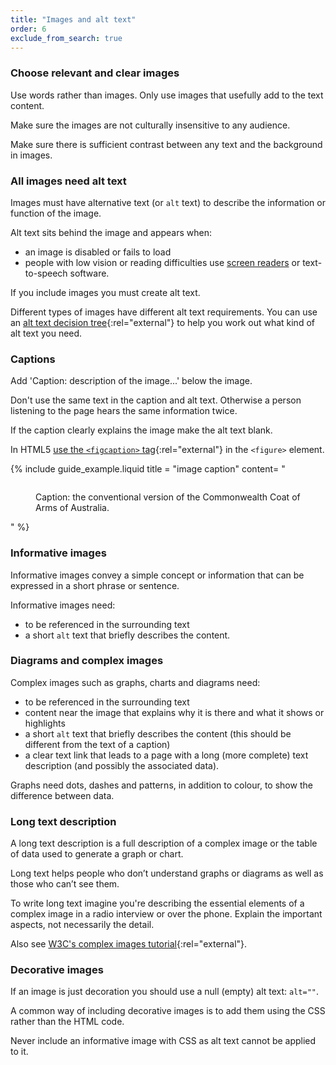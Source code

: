 ```yaml
---
title: "Images and alt text"
order: 6
exclude_from_search: true
---
```


### Choose relevant and clear images

Use words rather than images. Only use images that usefully add to the text content.

Make sure the images are not culturally insensitive to any audience.

Make sure there is sufficient contrast between any text and the background in images.

### All images need alt text

Images must have alternative text (or `alt` text) to describe the information or function of the image.

Alt text sits behind the image and appears when:
- an image is disabled or fails to load
- people with low vision or reading difficulties use [screen readers](#screen-readers) or text-to-speech software.

If you include images you must create alt text.

Different types of images have different alt text requirements. You can use an [alt text decision tree](https://www.w3.org/WAI/tutorials/images/decision-tree/){:rel="external"} to help you work out what kind of alt text you need.

### Captions

Add 'Caption: description of the image...' below the image.

Don't use the same text in the caption and alt text. Otherwise a person listening to the page hears the same information twice.

If the caption clearly explains the image make the alt text blank.

In HTML5 [use the `<figcaption>` tag](https://www.w3.org/wiki/HTML/Elements/figcaption){:rel="external"} in the `<figure>` element.

{% include guide_example.liquid
  title = "image caption"
  content= "<figure>
  <img src='/assets/coat-of-arms.png' alt='' />
  <figcaption>Caption: the conventional version of the Commonwealth Coat of Arms of Australia.</figcaption>
</figure>"
%}

### Informative images

Informative images convey a simple concept or information that can be expressed in a short phrase or sentence.

Informative images need:

- to be referenced in the surrounding text
- a short `alt` text that briefly describes the content.

### Diagrams and complex images

Complex images such as graphs, charts and diagrams need:

- to be referenced in the surrounding text
- content near the image that explains why it is there and what it shows or highlights
- a short `alt` text that briefly describes the content (this should be different from the text of a caption)
- a clear text link that leads to a page with a long (more complete) text description (and possibly the associated data).

Graphs need dots, dashes and patterns, in addition to colour, to show the difference between data.

### Long text description

A long text description is a full description of a complex image or the table of data used to generate a graph or chart.

Long text helps people who don’t understand graphs or diagrams as well as those who can’t see them.

To write long text imagine you're describing the essential elements of a complex image in a radio interview or over the phone. Explain the important aspects, not necessarily the detail.

Also see [W3C's complex images tutorial](https://www.w3.org/WAI/tutorials/images/complex/){:rel="external"}.

### Decorative images

If an image is just decoration you should use a null (empty) alt text: `alt=""`.

A common way of including decorative images is to add them using the CSS rather than the HTML code.

Never include an informative image with CSS as alt text cannot be applied to it.
